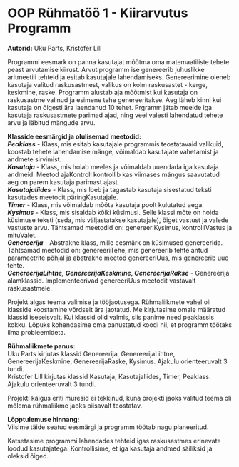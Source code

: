 # OOP Rühmatöö 1 - Kiirarvutus Programm

**Autorid:** Uku Parts, Kristofer Lill

Programmi eesmark on panna kasutajat mõõtma oma matemaatiliste tehete peast arvutamise kiirust. Arvutiprogramm ise genereerib juhuslikke aritmeetili tehteid ja esitab kasutajale lahendamiseks. Genereerimine oleneb kasutaja valitud raskusastmest, valikus on kolm raskusastet - kerge, keskmine, raske. Programm alustab aja mõõtmist kui kasutaja on raskusastme valinud ja esimene tehe genereeritakse. Aeg läheb kinni kui kasutaja on õigesti ära laendanud 10 tehet. Prgramm jätab meelde iga kasutaja raskusastmete parimad ajad, ning veel valesti lahendatud tehete arvu ja läbitud mängude arvu.

**Klasside eesmärgid ja olulisemad meetodid:**<br/>
***Peaklass*** - Klass, mis esitab kasutajale programmis teostatavaid valikuid, koostab tehete lahendamise mänge, võimaldab kasutajate vahetamist ja andmete sirvimist.<br/>
***Kasutaja*** - Klass, mis hoiab meeles ja võimaldab uuendada iga kasutaja andmeid. Meetod ajaKontroll kontrollib kas viimases mängus saavutatud aeg on parem kasutaja parimast ajast.<br/>
***Kasutajaliides*** - Klass, mis loeb ja tagastab kasutaja sisestatud teksti kasutades meetodit päringKasutajale.<br/>
***Timer*** - Klass, mis võimaldab mõõta kasutaja poolt kulutatud aega.<br/>
***Kysimus*** - Klass, mis sisaldab kõiki küsimusi. Selle klassi mõte on hoida küsimuse teksti (seda, mis väljastatakse kasutajale), õiget vastust ja valede vastuste arvu. Tähtsamad meetodid on: genereeriKysimus, kontrolliVastus ja mituValet.<br/>
***Genereerija*** - Abstrakne klass, mille eesmärk on küsimused genereerida. Tähtsamad meetodid on: genereeriTehe, mis genereerib tehte antud parameetrite põhjal ja abstrakne meetod genereeriUus, mis genereerib uue tehte.<br/>
***GenereerijaLihtne, GenereerijaKeskmine, GenereerijaRakse*** - Genereerija alamklassid. Implementeerivad genereeriUus meetodit vastavalt raskusastmele.

Projekt algas teema valimise ja tööjaotusega. Rühmaliikmete vahel oli klasside koostamine võrdselt ära jaotatud. Me kirjutasime omale määratud klassid iseseisvalt. Kui klassid olid valmis, siis panime need peaklassis kokku. Lõpuks kohendasime oma panustatud koodi nii, et programm töötaks ilma probleemideta.

**Rühmaliikmete panus:**<br/>
Uku Parts kirjutas klassid Genereerija, GenereerijaLihtne, GenereerijaKeskmine, GenereerijaRaske, Kysimus. Ajakulu orienteeruvalt 3 tundi.<br/>
Kristofer Lill kirjutas klassid Kasutaja, Kasutajaliides, Timer, Peaklass. Ajakulu orienteeruvalt 3 tundi.

Projekti käigus eriti muresid ei tekkinud, kuna projekti jaoks valitud teema oli mõlema rühmaliikme jaoks piisavalt teostatav.

**Lõpptulemuse hinnang:**<br/>
Viisime täide seatud eesmärgi ja programm töötab nagu planeeritud.

Katsetasime programmi lahendades tehteid igas raskusastmes erinevate loodud kasutajatega. Kontrollisime, et iga kasutaja andmed säiliksid ja oleksid õiged.
